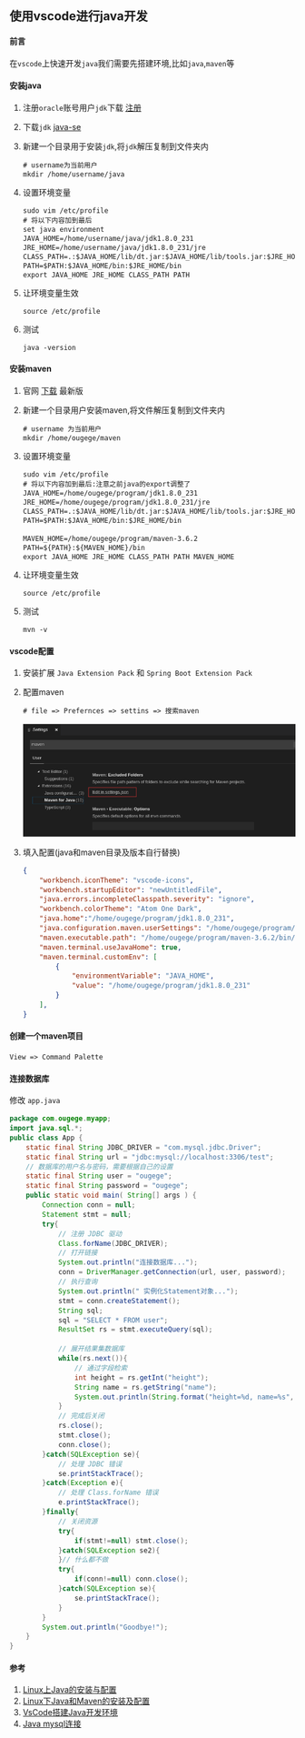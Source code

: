 ## 使用vscode进行java开发

#### 前言
在`vscode`上快速开发`java`我们需要先搭建环境,比如`java`,`maven`等

#### 安装java
1. 注册`oracle`账号用户`jdk`下载  [注册](https://profile.oracle.com/myprofile/account/create-account.jspx '注册')

1. 下载`jdk` [java-se](https://www.oracle.com/technetwork/java/javase/downloads/jdk8-downloads-2133151.html 'java-se')

1. 新建一个目录用于安装`jdk`,将`jdk`解压复制到文件夹内
    ```SHELL
    # username为当前用户
    mkdir /home/username/java
    ```
1. 设置环境变量
    ```SHELL
    sudo vim /etc/profile
    # 将以下内容加到最后
    set java environment
    JAVA_HOME=/home/username/java/jdk1.8.0_231     
    JRE_HOME=/home/username/java/jdk1.8.0_231/jre     
    CLASS_PATH=.:$JAVA_HOME/lib/dt.jar:$JAVA_HOME/lib/tools.jar:$JRE_HOME/lib
    PATH=$PATH:$JAVA_HOME/bin:$JRE_HOME/bin
    export JAVA_HOME JRE_HOME CLASS_PATH PATH
    ```
1. 让环境变量生效
    ```SHELL
    source /etc/profile
    ```

1. 测试
    ```SHELL
    java -version
    ```

#### 安装maven
1. 官网 [下载](http://maven.apache.org/download.cgi '下载') 最新版

1. 新建一个目录用户安装maven,将文件解压复制到文件夹内
    ```SHELL
    # username 为当前用户
    mkdir /home/ougege/maven
    ```

1. 设置环境变量
    ```SHELL
    sudo vim /etc/profile
    # 将以下内容加到最后:注意之前java的export调整了
    JAVA_HOME=/home/ougege/program/jdk1.8.0_231      
    JRE_HOME=/home/ougege/program/jdk1.8.0_231/jre   
    CLASS_PATH=.:$JAVA_HOME/lib/dt.jar:$JAVA_HOME/lib/tools.jar:$JRE_HOME/lib
    PATH=$PATH:$JAVA_HOME/bin:$JRE_HOME/bin

    MAVEN_HOME=/home/ougege/program/maven-3.6.2
    PATH=${PATH}:${MAVEN_HOME}/bin
    export JAVA_HOME JRE_HOME CLASS_PATH PATH MAVEN_HOME
    ```

1. 让环境变量生效
    ```SHELL
    source /etc/profile
    ```

1. 测试
    ```SHELL
    mvn -v
    ```

#### vscode配置
1. 安装扩展 `Java Extension Pack` 和 `Spring Boot Extension Pack`
1. 配置maven
    ```SHELL
    # file => Prefernces => settins => 搜索maven
    ```

    ![maven配置](../images/linux/使用vscode进行java开发/java_01.png)

1. 填入配置(java和maven目录及版本自行替换)
    ```JSON
    {
        "workbench.iconTheme": "vscode-icons",
        "workbench.startupEditor": "newUntitledFile",
        "java.errors.incompleteClasspath.severity": "ignore",
        "workbench.colorTheme": "Atom One Dark",
        "java.home":"/home/ougege/program/jdk1.8.0_231",
        "java.configuration.maven.userSettings": "/home/ougege/program/maven-3.6.2/conf/settings.xml",
        "maven.executable.path": "/home/ougege/program/maven-3.6.2/bin/mvn",
        "maven.terminal.useJavaHome": true,
        "maven.terminal.customEnv": [
            {
                "environmentVariable": "JAVA_HOME",
                "value": "/home/ougege/program/jdk1.8.0_231"
            }
        ],
    }
    ```

#### 创建一个maven项目
```SHELL
View => Command Palette
```

#### 连接数据库
修改 `app.java`
```JAVA
package com.ougege.myapp;
import java.sql.*;
public class App {
    static final String JDBC_DRIVER = "com.mysql.jdbc.Driver";
    static final String url = "jdbc:mysql://localhost:3306/test";  
    // 数据库的用户名与密码，需要根据自己的设置
    static final String user = "ougege";
    static final String password = "ougege";
    public static void main( String[] args ) {
        Connection conn = null;
        Statement stmt = null;
        try{
            // 注册 JDBC 驱动
            Class.forName(JDBC_DRIVER);
            // 打开链接
            System.out.println("连接数据库...");
            conn = DriverManager.getConnection(url, user, password);
            // 执行查询
            System.out.println(" 实例化Statement对象...");
            stmt = conn.createStatement();
            String sql;
            sql = "SELECT * FROM user";
            ResultSet rs = stmt.executeQuery(sql);
        
            // 展开结果集数据库
            while(rs.next()){
                // 通过字段检索
                int height = rs.getInt("height");
                String name = rs.getString("name");
                System.out.println(String.format("height=%d, name=%s", height, name));
            }
            // 完成后关闭
            rs.close();
            stmt.close();
            conn.close();
        }catch(SQLException se){
            // 处理 JDBC 错误
            se.printStackTrace();
        }catch(Exception e){
            // 处理 Class.forName 错误
            e.printStackTrace();
        }finally{
            // 关闭资源
            try{
                if(stmt!=null) stmt.close();
            }catch(SQLException se2){
            }// 什么都不做
            try{
                if(conn!=null) conn.close();
            }catch(SQLException se){
                se.printStackTrace();
            }
        }
        System.out.println("Goodbye!");
    }
}
```

#### 参考
1. [Linux上Java的安装与配置](https://www.cnblogs.com/lamp01/p/8932740.html 'Linux上Java的安装与配置')
1. [Linux下Java和Maven的安装及配置](https://blog.csdn.net/ula_liu/article/details/80853713 'Linux下Java和Maven的安装及配置')
1. [VsCode搭建Java开发环境](https://www.cnblogs.com/miskis/p/9816135.html 'VsCode搭建Java开发环境')
1. [Java mysql连接](https://www.runoob.com/java/java-mysql-connect.html 'Java mysql连接')